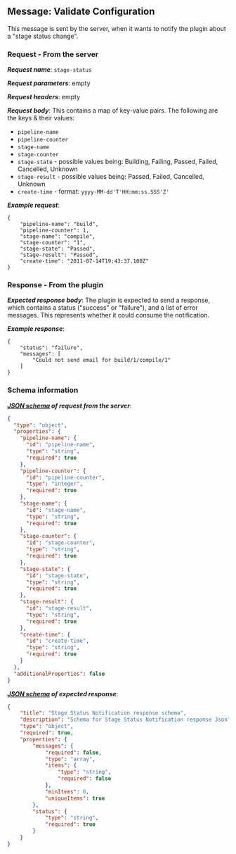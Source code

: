 ## Message: Validate Configuration

This message is sent by the server, when it wants to notify the plugin about a "stage status change".

### Request - From the server

***Request name***: `stage-status`

***Request parameters***: empty

***Request headers***: empty

***Request body***: This contains a map of key-value pairs. The following are the keys & their values:

- `pipeline-name`
- `pipeline-counter`
- `stage-name`
- `stage-counter`
- `stage-state` - possible values being: Building, Failing, Passed, Failed, Cancelled, Unknown
- `stage-result` - possible values being: Passed, Failed, Cancelled, Unknown
- `create-time` - format: `yyyy-MM-dd'T'HH:mm:ss.SSS'Z'`

***Example request***:

```{json}
{
    "pipeline-name": "build",
    "pipeline-counter": 1,
    "stage-name": "compile",
    "stage-counter": "1",
    "stage-state": "Passed",
    "stage-result": "Passed",
    "create-time": "2011-07-14T19:43:37.100Z"
}
```

### Response - From the plugin

***Expected response body***: The plugin is expected to send a response, which contains a status ("success" or "failure"), and a list of error messages. This represents whether it could consume the notification.

***Example response***:

```{json}
{
    "status": "failure",
    "messages": [
        "Could not send email for build/1/compile/1"
    ]
}
```

### Schema information

***[JSON schema](http://json-schema.org) of request from the server***:

```json
{
  "type": "object",
  "properties": {
    "pipeline-name": {
      "id": "pipeline-name",
      "type": "string",
      "required": true
    },
    "pipeline-counter": {
      "id": "pipeline-counter",
      "type": "integer",
      "required": true
    },
    "stage-name": {
      "id": "stage-name",
      "type": "string",
      "required": true
    },
    "stage-counter": {
      "id": "stage-counter",
      "type": "string",
      "required": true
    },
    "stage-state": {
      "id": "stage-state",
      "type": "string",
      "required": true
    },
    "stage-result": {
      "id": "stage-result",
      "type": "string",
      "required": true
    },
    "create-time": {
      "id": "create-time",
      "type": "string",
      "required": true
    }
  },
  "additionalProperties": false
}
```

***[JSON schema](http://json-schema.org) of expected response***:

```json
{
    "title": "Stage Status Notification response schema",
    "description": "Schema for Stage Status Notification response Json",
    "type": "object",
    "required": true,
    "properties": {
        "messages": {
            "required": false,
            "type": "array",
            "items": {
                "type": "string",
                "required": false
            },
            "minItems": 0,
            "uniqueItems": true
        },
        "status": {
            "type": "string",
            "required": true
        }
    }
}
```
